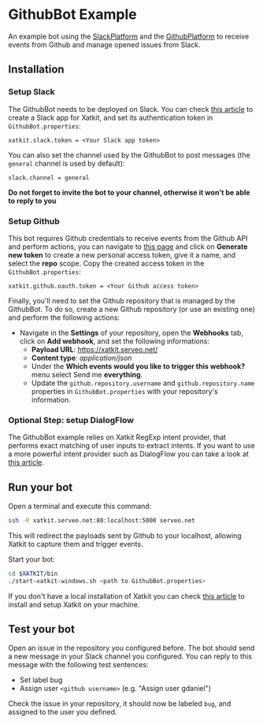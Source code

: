 # GithubBot Example
An example bot using the [SlackPlatform](https://github.com/xatkit-bot-platform/xatkit-slack-platform) and the [GithubPlatform](https://github.com/xatkit-bot-platform/xatkit-github-platform) to receive events from Github and manage opened issues from Slack.

## Installation

### Setup Slack

The GithubBot needs to be deployed on Slack. You can check [this article](https://github.com/xatkit-bot-platform/xatkit-releases/wiki/Deploying-on-Slack) to create a Slack app for Xatkit, and set its authentication token in `GithubBot.properties`:

```properties
xatkit.slack.token = <Your Slack app token>
```

You can also set the channel used by the GithubBot to post messages (the `general` channel is used by default):

```properties
slack.channel = general
```

**Do not forget to invite the bot to your channel, otherwise it won't be able to reply to you**

### Setup Github

This bot requires Github credentials to receive events from the Github API and perform actions, you can navigate to [this page](https://github.com/settings/tokens) and click on **Generate new token** to create a new personal access token, give it a name, and select the **repo** scope. Copy the created access token in the `GithubBot.properties`:

```properties
xatkit.github.oauth.token = <Your Github access token>
```

Finally, you'll need to set the Github repository that is managed by the GithubBot. To do so, create a new Github repository (or use an existing one) and perform the following actions:

- Navigate in the **Settings** of your repository, open the **Webhooks** tab, click on **Add webhook**, and set the following informations:
  - **Payload URL**: https://xatkit.serveo.net/
  - **Content type**: *application/json*
  - Under the **Which events would you like to trigger this webhook?** menu select Send me **everything**.
  - Update the `github.repository.username` and `github.repository.name` properties in `GithubBot.properties` with your repository's information.

### Optional Step: setup DialogFlow

The GithubBot example relies on Xatkit RegExp intent provider, that performs exact matching of user inputs to extract intents. If you want to use a more powerful intent provider such as DialogFlow you can take a look at [this article](https://github.com/xatkit-bot-platform/xatkit-runtime/wiki/Deploying-chatbots#create-a-dialogflow-project).

## Run your bot

Open a terminal and execute this command:

```bash
ssh -R xatkit.serveo.net:80:localhost:5000 serveo.net
```

This will redirect the payloads sent by Github to your localhost, allowing Xatkit to capture them and trigger events.

Start your bot:

```bash
cd $XATKIT/bin
./start-xatkit-windows.sh <path to GithubBot.properties>
```

If you don't have a local installation of Xatkit you can check [this article](https://github.com/xatkit-bot-platform/xatkit-releases/wiki/Installation) to install and setup Xatkit on your machine.

## Test your bot

Open an issue in the repository you configured before. The bot should send a new message in your Slack channel you configured. You can reply to this message with the following test sentences:

- Set label bug
- Assign user `<github username>` (e.g. "Assign user gdaniel")

Check the issue in your repository, it should now be labeled `bug`, and assigned to the user you defined.
